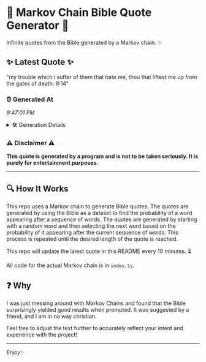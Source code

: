 # 📖 Markov Chain Bible Quote Generator 📖

Infinite quotes from the Bible generated by a Markov chain. ✨

## ✨ Latest Quote ✨
"my trouble which i suffer of them that hate me, thou that liftest me up from the gates of death: 9:14"

### ⏰ Generated At
*9:47:01 PM*

<details>
    <summary>🛠️ Generation Details</summary>
    <p>
        <strong>🌱 Seed:</strong> my<br>
        <strong>🔄 Iterations:</strong> 20<br>
        <strong>📜 Context History:</strong><br>[ my ]: trouble<br>[ my, trouble ]: which<br>[ my, trouble, which ]: i<br>[ my, trouble, which, i ]: suffer<br>[ my, trouble, which, i, suffer ]: of<br>[ my, trouble, which, i, suffer, of ]: them<br>[ trouble, which, i, suffer, of, them ]: that<br>[ which, i, suffer, of, them, that ]: hate<br>[ i, suffer, of, them, that, hate ]: me,<br>[ suffer, of, them, that, hate, me, ]: thou<br>[ of, them, that, hate, me,, thou ]: that<br>[ them, that, hate, me,, thou, that ]: liftest<br>[ that, hate, me,, thou, that, liftest ]: me<br>[ hate, me,, thou, that, liftest, me ]: up<br>[ me,, thou, that, liftest, me, up ]: from<br>[ thou, that, liftest, me, up, from ]: the<br>[ that, liftest, me, up, from, the ]: gates<br>[ liftest, me, up, from, the, gates ]: of<br>[ me, up, from, the, gates, of ]: death:<br>[ up, from, the, gates, of, death: ]: 9:14<br>
    </p>
</details>

### ⚠️ Disclaimer ⚠️
**This quote is generated by a program and is not to be taken seriously. It is purely for entertainment purposes.**

---

## 🔍 How It Works

This repo uses a Markov chain to generate Bible quotes. The quotes are generated by using the Bible as a dataset to find the probability of a word appearing after a sequence of words. The quotes are generated by starting with a random word and then selecting the next word based on the probability of it appearing after the current sequence of words. This process is repeated until the desired length of the quote is reached.

This repo will update the latest quote in this README every 10 minutes. ⏳

All code for the actual Markov chain is in `index.ts`.

## ❓ Why

I was just messing around with Markov Chains and found that the Bible surprisingly yielded good results when prompted. 
It was suggested by a friend, and I am in no way christian.

Feel free to adjust the text further to accurately reflect your intent and experience with the project!

---

*Enjoy*✨
